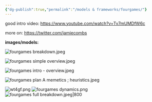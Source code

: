 ```yaml
---
{"dg-publish":true,"permalink":"/models & frameworks/fourgames/"}
---
```


good intro video: https://www.youtube.com/watch?v=Tv7mUMDfW6c

more on: https://twitter.com/jamiecombs

**images/models:**

![fourgames breakdown.jpeg](/img/user/fourgames%20breakdown.jpeg)

![fourgames simple overview.jpeg](/img/user/fourgames%20simple%20overview.jpeg)

![fourgames intro - overview.jpeg](/img/user/fourgames%20intro%20-%20overview.jpeg)

![fourgames plan A memetics ; heuristics.jpeg](/img/user/fourgames%20plan%20A%20memetics%20;%20heuristics.jpeg)

![wt4gf.png](/img/user/wt4gf.png)
![fourgames dynamics.png](/img/user/fourgames%20dynamics.png)
![fourgames full breakdown.jpeg|800](/img/user/fourgames%20full%20breakdown.jpeg)